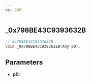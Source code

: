 ```yaml
---
ns: CAM
---
```

## _0x798BE43C9393632B

```c
// 0x798BE43C9393632B
void _0x798BE43C9393632B(Any p0);
```

## Parameters
* **p0**:
